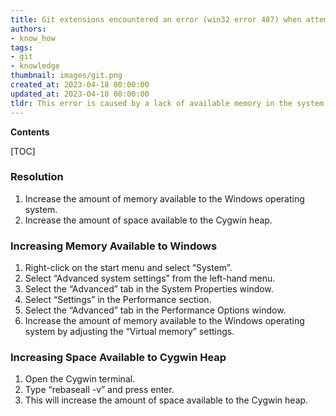 ```yaml
---
title: Git extensions encountered an error (win32 error 487) when attempting to allocate memory space for the cygwin heap, and then encountered a further error (win32 error 0)
authors:
- know_how
tags:
- git
- knowledge
thumbnail: images/git.png
created_at: 2023-04-18 00:00:00
updated_at: 2023-04-18 00:00:00
tldr: This error is caused by a lack of available memory in the system.
---
```


**Contents**

[TOC]

### Resolution

1. Increase the amount of memory available to the Windows operating system.
2. Increase the amount of space available to the Cygwin heap.

### Increasing Memory Available to Windows

1. Right-click on the start menu and select “System”.
2. Select “Advanced system settings” from the left-hand menu.
3. Select the “Advanced” tab in the System Properties window.
4. Select “Settings” in the Performance section.
5. Select the “Advanced” tab in the Performance Options window.
6. Increase the amount of memory available to the Windows operating system by adjusting the “Virtual memory” settings.

### Increasing Space Available to Cygwin Heap

1. Open the Cygwin terminal.
2. Type “rebaseall -v” and press enter.
3. This will increase the amount of space available to the Cygwin heap.
